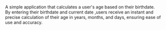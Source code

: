 A simple application that calculates a user's age based on their birthdate. 
By entering their birthdate and current date ,users receive an instant and precise calculation of their age in years, months, and days, ensuring ease of use and accuracy.







